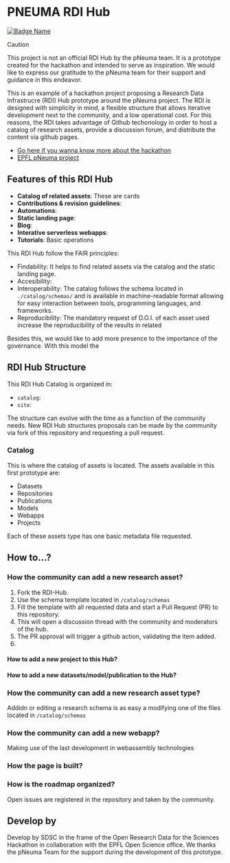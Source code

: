 # PNEUMA RDI Hub

[![Badge Name](https://example.com/badge-image.png)](https://example.com/badge-link)

> [!CAUTION]
> This project is not an official RDI Hub by the pNeuma team. It is a prototype created for the hackathon and intended to serve as inspiration. We would like to express our gratitude to the pNeuma team for their support and guidance in this endeavor.

This is an example of a hackathon project proposing a Research Data Infrastrucre (RDI) Hub prototype around the pNeuma project. The RDI is designed with simplicity in mind, a flexible structure that allows iterative development next to the community, and a low operational cost. For this reasons, the RDI takes advantage of Github techonology in order to host a catalog of research assets, provide a discussion forum, and distribute the content via github pages.

- [Go here if you wanna know more about the hackathon](https://sdsc-hackathons.ch/)
- [EPFL pNeuma project](https://open-traffic.epfl.ch)

## Features of this RDI Hub

- **Catalog of related assets**: These are cards 
- **Contributions & revision guidelines**: 
- **Automations**:
- **Static landing page**: 
- **Blog**: 
- **Interative serverless webapps**: 
- **Tutorials**: Basic operations 


This RDI Hub follow the FAIR principles: 

- Findability: It helps to find related assets via the catalog and the static landing page. 
- Accesibility: 
- Interoperability: The catalog follows the schema located in `./catalog/schemas/` and is available in machine-readable format allowing for easy interaction between tools, programming languages, and frameworks.
- Reproducibility: The mandatory request of D.O.I. of each asset used increase the reproducibility of the results in related 

Besides this, we would like to add more presence to the importance of the governance. With this model the 

## RDI Hub Structure

This RDI Hub Catalog is organized in: 

- `catalog`:
- `site`:

The structure can evolve with the time as a function of the community needs. New RDI Hub structures proposals can be made by the community via fork of this repository and requesting a pull request.  


### Catalog

This is where the catalog of assets is located. The assets available in this first prototype are: 

- Datasets
- Repositories
- Publications
- Models
- Webapps
- Projects

Each of these assets type has one basic metadata file requested. 

## How to...?

### How the community can add a new research asset? 

1. Fork the RDI-Hub. 
2. Use the schema template located in `/catalog/schemas`
3. Fill the template with all requested data and start a Pull Request (PR) to this repository. 
4. This will open a discussion thread with the community and moderators of the hub. 
5. The PR approval will trigger a github action, validating the item added.
6. 


#### How to add a new project to this Hub?


#### How to add a new datasets/model/publication to the Hub?


### How the community can add a new research asset type?

Addidn or editing a research schema is as easy a modifying one of the files located in `/catalog/schemas`

### How the community can add a new webapp? 

Making use of the last development in webassembly technologies 


### How the page is built?

### How is the roadmap organized? 

Open issues are registered in the repository and taken by the community. 

## Develop by

Develop by SDSC in the frame of the Open Research Data for the Sciences Hackathon in collaboration with the EPFL Open Science office. We thanks the pNeuma Team for the support during the development of this prototype. 
